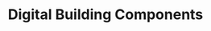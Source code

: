 ---
title: "Digital Building Components"
url: /phoenix/digital-building-components/
shop: wholesale
---